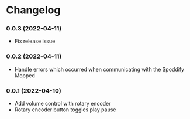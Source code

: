 # Changelog

### 0.0.3 (2022-04-11)
* Fix release issue
### 0.0.2 (2022-04-11)
* Handle errors which occurred when communicating with the Spoddify Mopped 
### 0.0.1 (2022-04-10)

* Add volume control with rotary encoder
* Rotary encoder button toggles play pause
